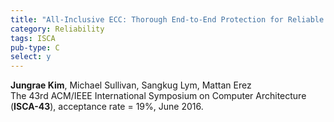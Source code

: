 ```yaml
---
title: "All-Inclusive ECC: Thorough End-to-End Protection for Reliable Computer Memory"
category: Reliability
tags: ISCA
pub-type: C
select: y
---
```


**Jungrae Kim**, Michael Sullivan, Sangkug Lym, Mattan Erez<br>
The 43rd ACM/IEEE International Symposium on Computer Architecture (**ISCA-43**), acceptance rate = 19%, June 2016.

